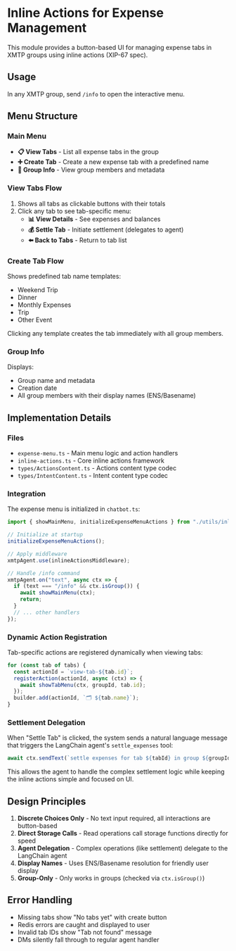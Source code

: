 # Inline Actions for Expense Management

This module provides a button-based UI for managing expense tabs in XMTP groups using inline actions (XIP-67 spec).

## Usage

In any XMTP group, send `/info` to open the interactive menu.

## Menu Structure

### Main Menu
- **📋 View Tabs** - List all expense tabs in the group
- **➕ Create Tab** - Create a new expense tab with a predefined name
- **👥 Group Info** - View group members and metadata

### View Tabs Flow
1. Shows all tabs as clickable buttons with their totals
2. Click any tab to see tab-specific menu:
   - **📊 View Details** - See expenses and balances
   - **💰 Settle Tab** - Initiate settlement (delegates to agent)
   - **⬅️ Back to Tabs** - Return to tab list

### Create Tab Flow
Shows predefined tab name templates:
- Weekend Trip
- Dinner
- Monthly Expenses
- Trip
- Other Event

Clicking any template creates the tab immediately with all group members.

### Group Info
Displays:
- Group name and metadata
- Creation date
- All group members with their display names (ENS/Basename)

## Implementation Details

### Files
- `expense-menu.ts` - Main menu logic and action handlers
- `inline-actions.ts` - Core inline actions framework
- `types/ActionsContent.ts` - Actions content type codec
- `types/IntentContent.ts` - Intent content type codec

### Integration
The expense menu is initialized in `chatbot.ts`:
```typescript
import { showMainMenu, initializeExpenseMenuActions } from "./utils/inline-actions/expense-menu";

// Initialize at startup
initializeExpenseMenuActions();

// Apply middleware
xmtpAgent.use(inlineActionsMiddleware);

// Handle /info command
xmtpAgent.on("text", async ctx => {
  if (text === "/info" && ctx.isGroup()) {
    await showMainMenu(ctx);
    return;
  }
  // ... other handlers
});
```

### Dynamic Action Registration
Tab-specific actions are registered dynamically when viewing tabs:
```typescript
for (const tab of tabs) {
  const actionId = `view-tab-${tab.id}`;
  registerAction(actionId, async (ctx) => {
    await showTabMenu(ctx, groupId, tab.id);
  });
  builder.add(actionId, `🗂️ ${tab.name}`);
}
```

### Settlement Delegation
When "Settle Tab" is clicked, the system sends a natural language message that triggers the LangChain agent's `settle_expenses` tool:
```typescript
await ctx.sendText(`settle expenses for tab ${tabId} in group ${groupId}`);
```

This allows the agent to handle the complex settlement logic while keeping the inline actions simple and focused on UI.

## Design Principles

1. **Discrete Choices Only** - No text input required, all interactions are button-based
2. **Direct Storage Calls** - Read operations call storage functions directly for speed
3. **Agent Delegation** - Complex operations (like settlement) delegate to the LangChain agent
4. **Display Names** - Uses ENS/Basename resolution for friendly user display
5. **Group-Only** - Only works in groups (checked via `ctx.isGroup()`)

## Error Handling

- Missing tabs show "No tabs yet" with create button
- Redis errors are caught and displayed to user
- Invalid tab IDs show "Tab not found" message
- DMs silently fall through to regular agent handler
